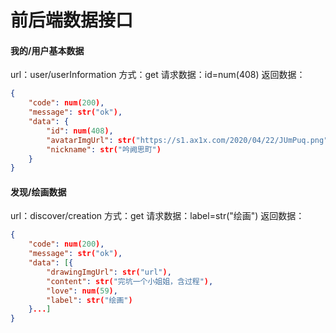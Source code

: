# 前后端数据接口
#### 我的/用户基本数据
url：user/userInformation
方式：get
请求数据：id=num(408)
返回数据：

```json
{
	"code": num(200),
	"message": str("ok"),
	"data": {
        "id": num(408),
		"avatarImgUrl": str("https://s1.ax1x.com/2020/04/22/JUmPuq.png"),
		"nickname": str("吟阙思町")
	}
}
```

#### 发现/绘画数据
url：discover/creation
方式：get
请求数据：label=str("绘画")
返回数据：

```json
{
	"code": num(200),
	"message": str("ok"),
	"data": [{
		"drawingImgUrl": str("url"),
        "content": str("完坑一个小姐姐，含过程"),
		"love": num(59),
		"label": str("绘画")
	}...]
}
```

